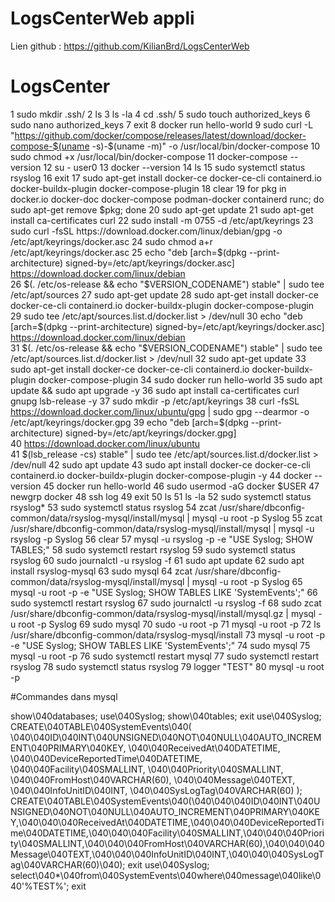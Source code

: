 # LogsCenterWeb appli
Lien github : https://github.com/KilianBrd/LogsCenterWeb


# LogsCenter
 1  sudo mkdir .ssh/
    2  ls
    3  ls -la
    4  cd .ssh/
    5  sudo touch authorized_keys
    6  sudo nano authorized_keys
    7  exit
    8  docker run hello-world
    9  sudo curl -L "https://github.com/docker/compose/releases/latest/download/docker-compose-$(uname -s)-$(uname -m)" -o /usr/local/bin/docker-compose
   10  sudo chmod +x /usr/local/bin/docker-compose
   11  docker-compose --version
   12  su - user0
   13  docker --version
   14  ls
   15  sudo systemctl status rsyslog
   16  exit
   17  sudo apt-get install docker-ce docker-ce-cli containerd.io docker-buildx-plugin docker-compose-plugin
   18  clear
   19  for pkg in docker.io docker-doc docker-compose podman-docker containerd runc; do sudo apt-get remove $pkg; done
   20  sudo apt-get update
   21  sudo apt-get install ca-certificates curl
   22  sudo install -m 0755 -d /etc/apt/keyrings
   23  sudo curl -fsSL https://download.docker.com/linux/debian/gpg -o /etc/apt/keyrings/docker.asc
   24  sudo chmod a+r /etc/apt/keyrings/docker.asc
   25  echo   "deb [arch=$(dpkg --print-architecture) signed-by=/etc/apt/keyrings/docker.asc] https://download.docker.com/linux/debian \
   26    $(. /etc/os-release && echo "$VERSION_CODENAME") stable" |   sudo tee /etc/apt/sources
   27  sudo apt-get update
   28  sudo apt-get install docker-ce docker-ce-cli containerd.io docker-buildx-plugin docker-compose-plugin
   29  sudo tee /etc/apt/sources.list.d/docker.list > /dev/null
   30  echo   "deb [arch=$(dpkg --print-architecture) signed-by=/etc/apt/keyrings/docker.asc] https://download.docker.com/linux/debian \
   31    $(. /etc/os-release && echo "$VERSION_CODENAME") stable" |   sudo tee /etc/apt/sources.list.d/docker.list > /dev/null
   32  sudo apt-get update
   33  sudo apt-get install docker-ce docker-ce-cli containerd.io docker-buildx-plugin docker-compose-plugin
   34  sudo docker run hello-world
   35  sudo apt update && sudo apt upgrade -y
   36  sudo apt install ca-certificates curl gnupg lsb-release -y
   37  sudo mkdir -p /etc/apt/keyrings
   38  curl -fsSL https://download.docker.com/linux/ubuntu/gpg | sudo gpg --dearmor -o /etc/apt/keyrings/docker.gpg
   39  echo   "deb [arch=$(dpkg --print-architecture) signed-by=/etc/apt/keyrings/docker.gpg] \
   40    https://download.docker.com/linux/ubuntu \
   41    $(lsb_release -cs) stable" |   sudo tee /etc/apt/sources.list.d/docker.list > /dev/null
   42  sudo apt update
   43  sudo apt install docker-ce docker-ce-cli containerd.io docker-buildx-plugin docker-compose-plugin -y
   44  docker --version
   45  docker run hello-world
   46  sudo usermod -aG docker $USER
   47  newgrp docker
   48  ssh log
   49  exit
   50  ls
   51  ls -la
   52  sudo systemctl status rsyslog*
   53  sudo systemctl status rsyslog
   54  zcat /usr/share/dbconfig-common/data/rsyslog-mysql/install/mysql | mysql -u root -p Syslog
   55  zcat /usr/share/dbconfig-common/data/rsyslog-mysql/install/mysql | mysql -u rsyslog -p Syslog
   56  clear
   57  mysql -u rsyslog -p -e "USE Syslog; SHOW TABLES;"
   58  sudo systemctl restart rsyslog
   59  sudo systemctl status rsyslog
   60  sudo journalctl -u rsyslog -f
   61  sudo apt update
   62  sudo apt install rsyslog-mysql
   63  sudo mysql
   64  zcat /usr/share/dbconfig-common/data/rsyslog-mysql/install/mysql | mysql -u root -p Syslog
   65  mysql -u root -p -e "USE Syslog; SHOW TABLES LIKE 'SystemEvents';"
   66  sudo systemctl restart rsyslog
   67  sudo journalctl -u rsyslog -f
   68  sudo zcat /usr/share/dbconfig-common/data/rsyslog-mysql/install/mysql.gz | mysql -u root -p Syslog
   69  sudo mysql
   70  sudo -u root -p
   71  mysql -u root -p
   72  ls /usr/share/dbconfig-common/data/rsyslog-mysql/install
   73  mysql -u root -p -e "USE Syslog; SHOW TABLES LIKE 'SystemEvents';"
   74  sudo mysql
   75  mysql -u root -p
   76  sudo systemctl restart mysql
   77  sudo systemctl restart rsyslog
   78  sudo systemctl status rsyslog
   79  logger "TEST"
   80  mysql -u root -p



#Commandes dans mysql 

show\040databases;
use\040Syslog;
show\040tables;
exit
use\040Syslog;
CREATE\040TABLE\040SystemEvents\040(
\040\040ID\040INT\040UNSIGNED\040NOT\040NULL\040AUTO_INCREMENT\040PRIMARY\040KEY,
\040\040ReceivedAt\040DATETIME,
\040\040DeviceReportedTime\040DATETIME,
\040\040Facility\040SMALLINT,
\040\040Priority\040SMALLINT,
\040\040FromHost\040VARCHAR(60),
\040\040Message\040TEXT,
\040\040InfoUnitID\040INT,
\040\040SysLogTag\040VARCHAR(60)
);
CREATE\040TABLE\040SystemEvents\040(\040\040\040ID\040INT\040UNSIGNED\040NOT\040NULL\040AUTO_INCREMENT\040PRIMARY\040KEY,\040\040\040ReceivedAt\040DATETIME,\040\040\040DeviceReportedTime\040DATETIME,\040\040\040Facility\040SMALLINT,\040\040\040Priority\040SMALLINT,\040\040\040FromHost\040VARCHAR(60),\040\040\040Message\040TEXT,\040\040\040InfoUnitID\040INT,\040\040\040SysLogTag\040VARCHAR(60)\040);
exit
use\040Syslog;
select\040*\040from\040SystemEvents\040where\040message\040like\040'%TEST%';
exit
